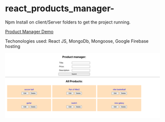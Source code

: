 # react_products_manager-

Npm Install on client/Server folders to get the project running.

[Product Manager Demo](https://products-fcd9f.web.app)

Techonologies used: React JS, MongoDb, Mongoose, Google Firebase hosting

<img src="products.jpeg" />
